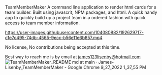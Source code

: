 TeamMemberMaker
A command line application to render html cards for a team builder.
Built using javascrit, NPM packages, and html.
A quick handy app to quickly build up a project team in a ordered fashion with quick access to team member information.

https://user-images.githubusercontent.com/104080882/192629717-c1e7c495-74db-4565-9ecc-b56e11e6b857.mp4

No license,
No contributions being accepted at this time.

Best way to reach me is by email at james123lisenby@hotmail.com
![TeamMemberMaker_README md at main · James-Lisenby_TeamMemberMaker - Google Chrome 9_27_2022 1_37_55 PM](https://user-images.githubusercontent.com/104080882/192630523-f600d70e-c4d6-46f1-9001-2505d194cfd9.png)
